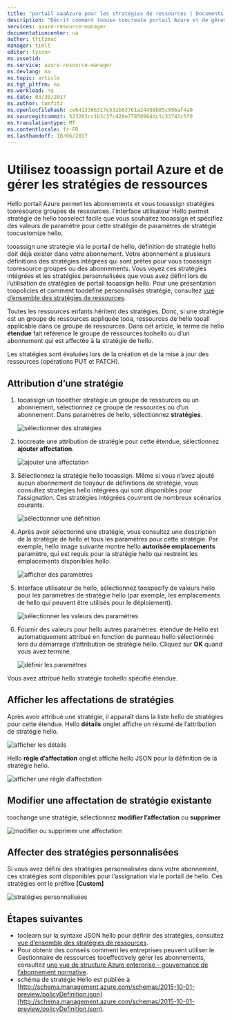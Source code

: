 ```yaml
---
title: "portail aaaAzure pour les stratégies de ressources | Documents Microsoft"
description: "Décrit comment toouse toocreate portail Azure et de gérer les stratégies du Gestionnaire de ressources. Les stratégies peuvent être appliquées à des groupes d’abonnement ou une ressource hello."
services: azure-resource-manager
documentationcenter: na
author: tfitzmac
manager: timlt
editor: tysonn
ms.assetid: 
ms.service: azure-resource-manager
ms.devlang: na
ms.topic: article
ms.tgt_pltfrm: na
ms.workload: na
ms.date: 03/30/2017
ms.author: tomfitz
ms.openlocfilehash: ce6413386317e532b63761a24458b85c996af4a0
ms.sourcegitcommit: 523283cc1b3c37c428e77850964dc1c33742c5f0
ms.translationtype: MT
ms.contentlocale: fr-FR
ms.lasthandoff: 10/06/2017
---
```

# <a name="use-azure-portal-tooassign-and-manage-resource-policies"></a>Utilisez tooassign portail Azure et de gérer les stratégies de ressources
Hello portail Azure permet les abonnements et vous tooassign stratégies tooresource groupes de ressources. l’interface utilisateur Hello permet stratégie de hello tooselect facile que vous souhaitez tooassign et spécifiez des valeurs de paramètre pour cette stratégie de paramètres de stratégie toocustomize hello. 

tooassign une stratégie via le portail de hello, définition de stratégie hello doit déjà exister dans votre abonnement. Votre abonnement a plusieurs définitions des stratégies intégrées qui sont prêtes pour vous tooassign tooresource groupes ou des abonnements. Vous voyez ces stratégies intégrées et les stratégies personnalisées que vous avez défini lors de l’utilisation de stratégies de portail tooassign hello. Pour une présentation toopolicies et comment toodefine personnalisés stratégie, consultez [vue d’ensemble des stratégies de ressources](resource-manager-policy.md).

Toutes les ressources enfants héritent des stratégies. Donc, si une stratégie est un groupe de ressources appliquée tooa, ressources de hello tooall applicable dans ce groupe de ressources. Dans cet article, le terme de hello **étendue** fait référence le groupe de ressources toohello ou d’un abonnement qui est affectée à la stratégie de hello. 

Les stratégies sont évaluées lors de la création et de la mise à jour des ressources (opérations PUT et PATCH).

## <a name="assign-a-policy"></a>Attribution d’une stratégie

1. tooassign un tooeither stratégie un groupe de ressources ou un abonnement, sélectionnez ce groupe de ressources ou d’un abonnement. Dans paramètres de hello, sélectionnez **stratégies**.

   ![sélectionner des stratégies](./media/resource-manager-policy-portal/select-policies.png)

2. toocreate une attribution de stratégie pour cette étendue, sélectionnez **ajouter affectation**.

   ![ajouter une affectation](./media/resource-manager-policy-portal/add-assignment.png)

3. Sélectionnez la stratégie hello tooassign. Même si vous n’avez ajouté aucun abonnement de tooyour de définitions de stratégie, vous consultez stratégies hello intégrées qui sont disponibles pour l’assignation. Ces stratégies intégrées couvrent de nombreux scénarios courants.

   ![sélectionner une définition](./media/resource-manager-policy-portal/select-definition.png)

4. Après avoir sélectionné une stratégie, vous consultez une description de la stratégie de hello et tous les paramètres pour cette stratégie. Par exemple, hello image suivante montre hello **autorisée emplacements** paramètre, qui est requis pour la stratégie hello qui restreint les emplacements disponibles hello.

   ![afficher des paramètres](./media/resource-manager-policy-portal/show-parameters.png)

5. Interface utilisateur de hello, sélectionnez toospecify de valeurs hello pour les paramètres de stratégie hello (par exemple, les emplacements de hello qui peuvent être utilisés pour le déploiement).

   ![sélectionner les valeurs des paramètres](./media/resource-manager-policy-portal/select-parameters.png)

6. Fournir des valeurs pour hello autres paramètres. étendue de Hello est automatiquement attribué en fonction de panneau hello sélectionnée lors du démarrage d’attribution de stratégie hello. Cliquez sur **OK** quand vous avez terminé.

   ![définir les paramètres](./media/resource-manager-policy-portal/define-parameters.png)

  Vous avez attribué hello stratégie toohello spécifié étendue.

## <a name="view-policy-assignments"></a>Afficher les affectations de stratégies

Après avoir attribué une stratégie, il apparaît dans la liste hello de stratégies pour cette étendue. Hello **détails** onglet affiche un résumé de l’attribution de stratégie hello.

![afficher les détails](./media/resource-manager-policy-portal/show-details.png)

Hello **règle d’affectation** onglet affiche hello JSON pour la définition de la stratégie hello.

![afficher une règle d’affectation](./media/resource-manager-policy-portal/show-assignment-rule.png)

## <a name="change-an-existing-policy-assignment"></a>Modifier une affectation de stratégie existante

toochange une stratégie, sélectionnez **modifier l’affectation** ou **supprimer**

![modifier ou supprimer une affectation](./media/resource-manager-policy-portal/edit-delete-policy.png)

## <a name="assign-custom-policies"></a>Affecter des stratégies personnalisées

Si vous avez défini des stratégies personnalisées dans votre abonnement, ces stratégies sont disponibles pour l’assignation via le portail de hello. Ces stratégies ont le préfixe **[Custom]**

![stratégies personnalisées](./media/resource-manager-policy-portal/show-custom-policy.png)

## <a name="next-steps"></a>Étapes suivantes
* toolearn sur la syntaxe JSON hello pour définir des stratégies, consultez [vue d’ensemble des stratégies de ressources](resource-manager-policy.md).
* Pour obtenir des conseils comment les entreprises peuvent utiliser le Gestionnaire de ressources tooeffectively gérer les abonnements, consultez [une vue de structure Azure enterprise - gouvernance de l’abonnement normative](resource-manager-subscription-governance.md).
* schéma de stratégie Hello est publiée à [http://schema.management.azure.com/schemas/2015-10-01-preview/policyDefinition.json](http://schema.management.azure.com/schemas/2015-10-01-preview/policyDefinition.json). 

